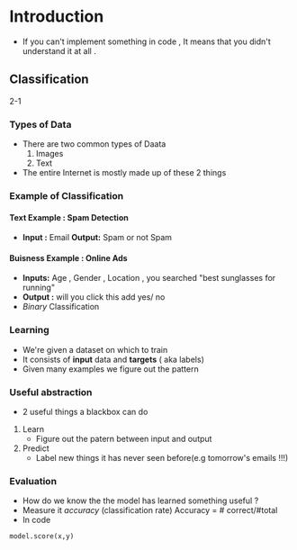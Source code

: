 # Introduction

* If you can't implement something in code , It means that you didn't understand it at all .

## Classification
2-1
### Types of Data
* There are two common types of Daata
    1. Images
    1. Text
* The entire Internet is mostly made up of these 2 things 

### Example of Classification
#### Text Example : Spam Detection 
* **Input :** Email **Output:** Spam or not Spam  
#### Buisness Example : Online Ads
* **Inputs:** Age , Gender ,  Location , you searched "best sunglasses for running" 
* **Output :** will you click this add yes/ no
* *Binary* Classification 

### Learning
* We're given a dataset on which to train 
* It consists of **input** data and **targets** ( aka labels)
* Given many examples we figure out the pattern 

### Useful abstraction 
* 2 useful things a blackbox can do 
1. Learn
    * Figure out the patern between input and output
1. Predict
    * Label new things it has never seen before(e.g tomorrow's emails !!!)

### Evaluation
* How do we know the the model has learned something useful ?
* Measure it *accuracy* (classification rate)
        Accuracy = # correct/#total
* In code
```python
model.score(x,y)
```

